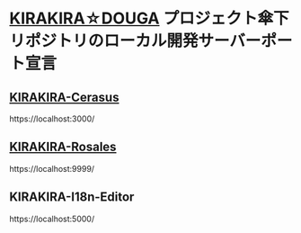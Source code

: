 # [KIRAKIRA☆DOUGA](https://github.com/KIRAKIRA-DOUGA) プロジェクト傘下リポジトリのローカル開発サーバーポート宣言

## [KIRAKIRA-Cerasus](https://github.com/KIRAKIRA-DOUGA/KIRAKIRA-Cerasus)
https://localhost:3000/

<!-- ## [KIRAKIRA-Rosales](https://github.com/KIRAKIRA-DOUGA/KIRAKIRA-Rosales)
https://localhost:4000/ -->

<!-- ## [KIRAKIRA-Golang-Backend](https://github.com/KIRAKIRA-DOUGA/KIRAKIRA-golang-backend)
https://localhost:9000/ -->

## [KIRAKIRA-Rosales](https://github.com/KIRAKIRA-DOUGA/KIRAKIRA-Rosales)
https://localhost:9999/

## KIRAKIRA-I18n-Editor
https://localhost:5000/

